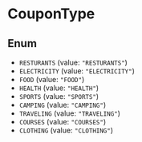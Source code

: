 # CouponType

## Enum

* `RESTURANTS` (value: `"RESTURANTS"`)
* `ELECTRICITY` (value: `"ELECTRICITY"`)
* `FOOD` (value: `"FOOD"`)
* `HEALTH` (value: `"HEALTH"`)
* `SPORTS` (value: `"SPORTS"`)
* `CAMPING` (value: `"CAMPING"`)
* `TRAVELING` (value: `"TRAVELING"`)
* `COURSES` (value: `"COURSES"`)
* `CLOTHING` (value: `"CLOTHING"`)
